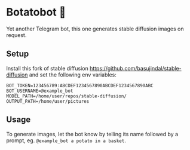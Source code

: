 # Botatobot 🥔

Yet another Telegram bot, this one generates stable diffusion images on request.

## Setup

Install this fork of stable diffusion <https://github.com/basujindal/stable-diffusion> and set the following env variables:

```text
BOT_TOKEN=123456789:ABCDEF1234567890ABCDEF1234567890ABC
BOT_USERNAME=@example_bot
MODEL_PATH=/home/user/repos/stable-diffusion/
OUTPUT_PATH=/home/user/pictures
```

## Usage

To generate images, let the bot know by telling its name followed by a prompt, eg. `@example_bot a potato in a basket`.

